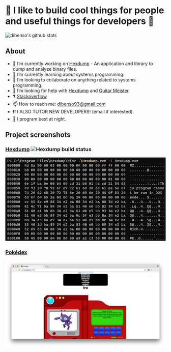 # 🔨 I like to build cool things for people and useful things for developers 🧰

![dibenso's github stats](https://github-readme-stats.vercel.app/api?username=dibenso&show_icons=true&theme=dark)

<!--
**dibenso/dibenso** is a ✨ _special_ ✨ repository because its `README.md` (this file) appears on your GitHub profile.

Here are some ideas to get you started:
-->
## About         
- 🔭 I’m currently working on [Hexdump](https://github.com/dibenso/Hexdump) - An application and library to dump and analyze binary files.
- 🌱 I’m currently learning about systems programming.
- 👯 I’m looking to collaborate on anything related to systems programming.
- 💭 I’m looking for help with [Hexdump](https://github.com/dibenso/Hexdump) and [Guitar Meister](https://github.com/dibenso/guitar-meister).
- ❓  [Stackoverflow](https://stackoverflow.com/users/862680/dillon-benson)
- 📫 How to reach me: [dibenso93@gmail.com](mailto:dibenso93@gmail.com)
- ❗❗ I ALSO TUTOR NEW DEVELOPERS! (email if interested).
- 🦉 I program best at night.     

## Project screenshots        
### [Hexdump](https://github.com/dibenso/Hexdump) ![Hexdump build status](https://github.com/dibenso/Hexdump/actions/workflows/cmake.yml/badge.svg)
![Hexdump](https://github.com/dibenso/Hexdump/blob/main/screenshot.jpg?raw=true)       

### [Pokédex](https://github.com/dibenso/Pokedex)
![Pokédex](https://github.com/dibenso/Pokedex/blob/master/screenshot3.png)         
